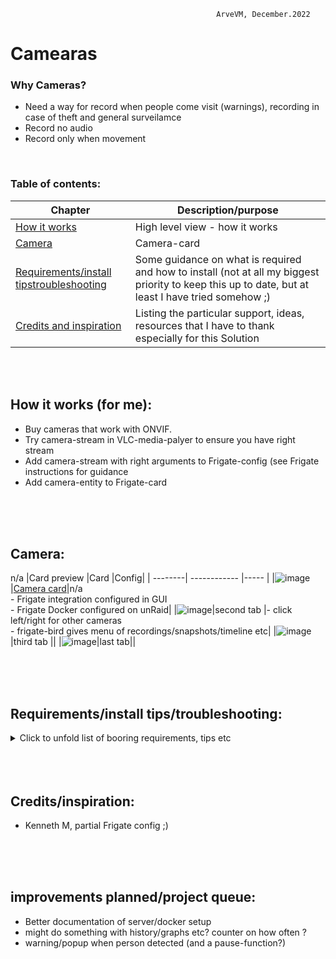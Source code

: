                                                   ArveVM, December.2022
# Camearas
### Why Cameras?  
- Need a way for record when people come visit (warnings), recording in case of theft and general surveilamce
- Record no audio
- Record only when movement
<br />

### Table of contents:
|Chapter   | Description/purpose                |
| --------| ----------------------------------- |
|[How it works](#how-it-works-for-me)      |High level view - how it works|
|[Camera](#camera)      |Camera-card|
|[Requirements/install tipstroubleshooting](#requirementsinstall-tipstroubleshooting)|Some guidance on what is required and how to install (not at all my biggest priority to keep this up to date, but at least I have tried somehow ;)|
|[Credits and inspiration](#creditsinspiration)|Listing the particular support, ideas, resources that I have to thank especially for this Solution|
<br />
<br />

## How it works (for me):
- Buy cameras that work with ONVIF. 
- Try camera-stream in VLC-media-palyer to ensure you have right stream
- Add camera-stream with right arguments to Frigate-config (see Frigate instructions for guidance
- Add camera-entity to Frigate-card
<br />
<br />
<br />

## Camera:
n/a
|Card preview    |Card |Config|
| --------| ------------ |----- |
|![image](https://user-images.githubusercontent.com/96014323/205927784-703bac11-cab7-4fca-b54c-d06f74fd28b2.png)|[Camera card](https://github.com/ArveVM/HomeAssistantConfig4/blob/master/avm_yaml/dashboard/solutions/camera_card.yaml)|n/a <br /> - Frigate integration configured in GUI <br /> - Frigate Docker configured on unRaid|
|![image](https://user-images.githubusercontent.com/96014323/205928128-76472a75-c081-41ec-bfa8-bf2198b1fd57.png)|second tab |- click left/right for other cameras <br /> - frigate-bird gives menu of recordings/snapshots/timeline etc|
|![image](https://user-images.githubusercontent.com/96014323/205928299-1e5a1a95-8f80-4479-b779-5c9603584df4.png)|third tab ||
|![image](https://user-images.githubusercontent.com/96014323/205928498-4146efd8-2054-423f-8092-bcf8a8a08c3f.png)|last tab||

<br />
<br />
<br />


## Requirements/install tips/troubleshooting:
<details>
  <summary> Click to unfold list of booring requirements, tips etc </summary>
  
  #### Functionality required (other than what is builtin in my version of HA):
  - unRaid Docker: Frigate
  - HACS-integration: Frigate
  - HACS-frontend: rigate-card
  - HACS-frontend: tabbed-card
  - HACS-frontend: auto-entities
  Optional
  - Dashboard:
    * yaml-dashboard (but you can copy dashboard-code to UI-dashboard/card 

<br />
<br />
<br />
 
  #### To install you should:
  - Install Frigate docker
  - add config to Frigate-docker (config-file need to be created, verify in Frigate web-ui that you have connection to camera(s)) 
  - Installed HA frigate-integration (ensure you get in the frigate-cameras)

  - copy and insert code for card whereever suitable for your installation
  - redo/change to your naming standards/cameras/entities  :)

  <br />
  
  #### template-editor test-code:
  nah,,

  <br />

  #### Other info:
  maybe someday I will document the docker-setup and -config  ;),, just maybe,,,

  for birdseye-view:
  https://github.com/blakeblackshear/frigate/issues/2606
  look at comment from mattkasa commented on Jan 19  for an card-update within lovelace card-config!!
  
  
</details>
<br />
<br />
<br />

## Credits/inspiration:
- Kenneth M, partial Frigate config ;)
<br />
<br />
<br />

## improvements planned/project queue:
- Better documentation of server/docker setup
- might do something with history/graphs  etc?  counter on how often ?
- warning/popup when person detected (and a pause-function?)
